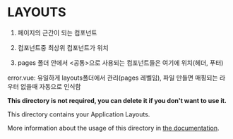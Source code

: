 # LAYOUTS

1. 페이지의 근간이 되는 컴포넌트

2. 컴포넌트중 최상위 컴포넌트가 위치

3. pages 폴더 안에서 <공통>으로 사용되는 컴포넌트들은 여기에 위치(헤더, 푸터)

error.vue: 유일하게 layouts폴더에서 관리(pages 레벨임), 파일 만들면 매핑되는 라우터 없을때 자동으로 인식함






**This directory is not required, you can delete it if you don't want to use it.**

This directory contains your Application Layouts.

More information about the usage of this directory in [the documentation](https://nuxtjs.org/guide/views#layouts).
